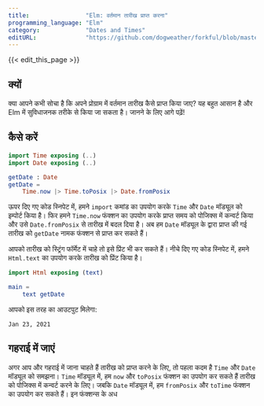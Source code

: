 ```yaml
---
title:                "Elm: वर्तमान तारीख प्राप्त करना"
programming_language: "Elm"
category:             "Dates and Times"
editURL:              "https://github.com/dogweather/forkful/blob/master/content/hi/elm/getting-the-current-date.md"
---
```


{{< edit_this_page >}}

## क्यों

क्या आपने कभी सोचा है कि अपने प्रोग्राम में वर्तमान तारीख कैसे प्राप्त किया जाए? यह बहुत आसान है और Elm में सुविधाजनक तरीके से किया जा सकता है। जानने के लिए आगे पढ़ें!

## कैसे करें

```Elm
import Time exposing (..)
import Date exposing (..)

getDate : Date
getDate =
    Time.now |> Time.toPosix |> Date.fromPosix
```

ऊपर दिए गए कोड स्निपेट में, हमने `import` कमांड का उपयोग करके `Time` और `Date` मॉड्यूल को इम्पोर्ट किया है। फिर हमने `Time.now` फंक्शन का उपयोग करके प्राप्त समय को पोजिक्स में कन्वर्ट किया और उसे `Date.fromPosix` से तारीख में बदल दिया है। अब हम `Date` मॉड्यूल के द्वारा प्राप्त की गई तारीख को `getDate` नामक फंक्शन से प्राप्त कर सकते हैं। 

आपको तारीख को स्ट्रिंग फॉर्मेट में चाहे तो इसे प्रिंट भी कर सकते हैं। नीचे दिए गए कोड स्निपेट में, हमने `Html.text` का उपयोग करके तारीख को प्रिंट किया है। 

```Elm
import Html exposing (text)

main =
    text getDate
```

आपको इस तरह का आउटपुट मिलेगा:

`Jan 23, 2021`

## गहराई में जाएं

अगर आप और गहराई में जाना चाहते हैं तारीख को प्राप्त करने के लिए, तो पहला कदम है `Time` और `Date` मॉड्यूल को समझना। `Time` मॉड्यूल में, हम `now` और `toPosix` फंक्शन का उपयोग कर सकते हैं तारीख को पोजिक्स में कन्वर्ट करने के लिए। जबकि `Date` मॉड्यूल में, हम `fromPosix` और `toTime` फंक्शन का उपयोग कर सकते हैं। इन फंक्शन्स के अध